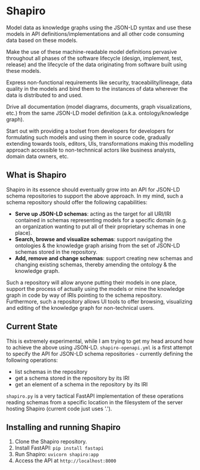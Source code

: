 # Shapiro
Model data as knowledge graphs using the JSON-LD syntax and use these models in API definitions/implementations and all other code consuming data based on these models.

Make the use of these machine-readable model definitions pervasive throughout all phases of the software lifecycle (design, implement, test, release) and the lifecycle of the data originating from software built using these models.

Express non-functional requirements like security, traceability/lineage, data quality in the models and bind them to the instances of data wherever the data is distributed to and used.

Drive all documentation (model diagrams, documents, graph visualizations, etc.) from the same JSON-LD model definition (a.k.a. ontology/knowledge graph).

Start out with providing a toolset from developers for developers for formulating such models and using them in source code, gradually extending towards tools, editors, UIs, transformations making this modelling approach accessible to non-technnical actors like business analysts, domain data owners, etc.

## What is Shapiro
Shapiro in its essence should eventually grow into an API for JSON-LD schema repositories to support the above approach. In my mind, such a schema repository should offer the following capabilities:

- **Serve up JSON-LD schemas**: acting as the target for all URI/IRI contained in schemas representing models for a specific domain (e.g. an organization wanting to put all of their proprietary schemas in one place).
- **Search, browse and visualize schemas**: support navigating the ontologies & the knowledge graph arising from the set of JSON-LD schemas stored in the repository.
- **Add, remove and change schemas**: support creating new schemas and changing existing schemas, thereby amending the ontology & the knowledge graph.

Such a repository will allow anyone putting their models in one place, support the process of actually using the models or mine the knowledge graph in code by way of IRIs pointing to the schema repository. Furthermore, such a repository allows UI tools to offer browsing, visualizing and editing of the knowledge graph for non-technical users.

## Current State
This is extremely experimental, while I am trying to get my head around how to achieve the above using JSON-LD. `shapiro-openapi.yml` is a first attempt to specify the API for JSON-LD schema repositories - currently defining the following operations:

- list schemas in the repository
- get a schema stored in the repository by its IRI
- get an element of a schema in the repository by its IRI

`shapiro.py` is a very tactical FastAPI implementation of these operations reading schemas from a specific location in the filesystem of the server hosting Shapiro (current code just uses '.').

## Installing and running Shapiro
1. Clone the Shapiro repository.
2. Install FastAPI: `pip install fastapi`
3. Run Shapiro: `uvicorn shapiro:app`
4. Access the API at `http://localhost:8000`
